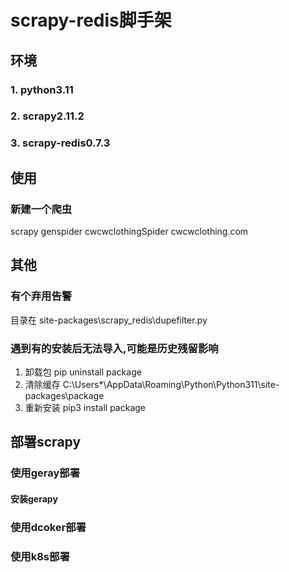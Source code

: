 # scrapy-redis脚手架
## 环境
### 1. python3.11 
### 2. scrapy2.11.2
### 3. scrapy-redis0.7.3 
## 使用
### 新建一个爬虫
 scrapy genspider cwcwclothingSpider cwcwclothing.com
## 其他
### 有个弃用告警
目录在 site-packages\scrapy_redis\dupefilter.py
### 遇到有的安装后无法导入,可能是历史残留影响
1. 卸载包
pip uninstall package
2. 清除缓存
C:\Users\*\AppData\Roaming\Python\Python311\site-packages\package
3. 重新安装
pip3 install package
## 部署scrapy
### 使用geray部署
#### 安装gerapy
### 使用dcoker部署
### 使用k8s部署




